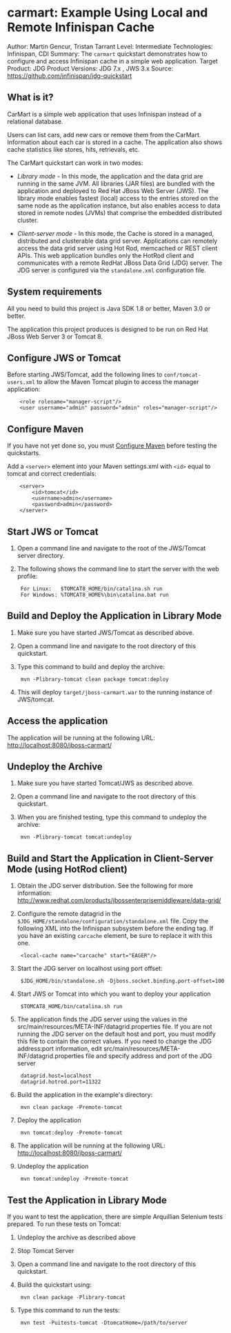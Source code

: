 carmart: Example Using Local and Remote Infinispan Cache 
===================================
Author: Martin Gencur, Tristan Tarrant
Level: Intermediate
Technologies: Infinispan, CDI
Summary: The `carmart` quickstart demonstrates how to configure and access Infinispan cache in a simple web application.
Target Product: JDG
Product Versions: JDG 7.x , JWS 3.x
Source: <https://github.com/infinispan/jdg-quickstart>

What is it?
-----------

CarMart is a simple web application that uses Infinispan instead of a relational database.

Users can list cars, add new cars or remove them from the CarMart. Information about each car is stored in a cache. The application also shows cache statistics like stores, hits, retrievals, etc.
 
The CarMart quickstart can work in two modes: 

* _Library mode_  - In this mode, the application and the data grid are running in the same JVM. All libraries (JAR files) are bundled with the application and deployed to Red Hat JBoss Web Server (JWS). The library mode enables fastest (local) access to the entries stored on the same node as the application instance, but also enables access to data stored in remote nodes (JVMs) that comprise the embedded distributed cluster.

* _Client-server mode_ - In this mode, the Cache is stored in a managed, distributed and clusterable data grid server.  Applications can remotely access the data grid server using Hot Rod, memcached or REST client APIs. This web application bundles only the HotRod client and communicates with a remote RedHat JBoss Data Grid (JDG) server. The JDG server is configured via the `standalone.xml` configuration file.


System requirements
-------------------

All you need to build this project is Java SDK 1.8 or better, Maven 3.0 or better.

The application this project produces is designed to be run on Red Hat JBoss Web Server 3 or Tomcat 8. 

 
Configure JWS or Tomcat
-----------------------

Before starting JWS/Tomcat, add the following lines to `conf/tomcat-users.xml` to allow the Maven Tomcat plugin to access the manager application:

        <role rolename="manager-script"/>
        <user username="admin" password="admin" roles="manager-script"/>
        
Configure Maven
---------------

If you have not yet done so, you must [Configure Maven](https://github.com/jboss-developer/jboss-developer-shared-resources/blob/master/guides/CONFIGURE_MAVEN.md#configure-maven-to-build-and-deploy-the-quickstarts) before testing the quickstarts.


Add a `<server>` element into your Maven settings.xml with `<id>` equal to tomcat and correct credentials:

        <server>
            <id>tomcat</id>
            <username>admin</username>
            <password>admin</password>
        </server>

        
Start JWS or Tomcat
-------------------

1. Open a command line and navigate to the root of the JWS/Tomcat server directory.
2. The following shows the command line to start the server with the web profile:

        For Linux:   $TOMCAT8_HOME/bin/catalina.sh run
        For Windows: %TOMCAT8_HOME%\bin\catalina.bat run


Build and Deploy the Application in Library Mode
-----------------------------------------------

1. Make sure you have started JWS/Tomcat as described above.
2. Open a command line and navigate to the root directory of this quickstart.
3. Type this command to build and deploy the archive:

        mvn -Plibrary-tomcat clean package tomcat:deploy
        
4. This will deploy `target/jboss-carmart.war` to the running instance of JWS/tomcat.


Access the application
---------------------

The application will be running at the following URL: <http://localhost:8080/jboss-carmart/>


Undeploy the Archive
--------------------

1. Make sure you have started Tomcat/JWS as described above.
2. Open a command line and navigate to the root directory of this quickstart.
3. When you are finished testing, type this command to undeploy the archive:

        mvn -Plibrary-tomcat tomcat:undeploy


Build and Start the Application in Client-Server Mode (using HotRod client)
---------------------------------------------------------------------------

1. Obtain the JDG server distribution. See the following for more information: <http://www.redhat.com/products/jbossenterprisemiddleware/data-grid/>

2. Configure the remote datagrid in the `$JDG_HOME/standalone/configuration/standalone.xml` file. Copy the following XML into the Infinispan subsystem before the ending </cache-container> tag. If you have an existing `carcache` element, be sure to replace it with this one.
       
        <local-cache name="carcache" start="EAGER"/>
   
3. Start the JDG server on localhost using port offset: 
    
        $JDG_HOME/bin/standalone.sh -Djboss.socket.binding.port-offset=100

4. Start JWS or Tomcat into which you want to deploy your application

        $TOMCAT8_HOME/bin/catalina.sh run

5. The application finds the JDG server using the values in the src/main/resources/META-INF/datagrid.properties file. If you are not running the JDG server on the default host and port, you must modify this file to contain the correct values. If you need to change the JDG address:port information, edit src/main/resources/META-INF/datagrid.properties file and specify address and port of the JDG server

        datagrid.host=localhost
        datagrid.hotrod.port=11322

6. Build the application in the example's directory:

        mvn clean package -Premote-tomcat

7. Deploy the application

        mvn tomcat:deploy -Premote-tomcat

8. The application will be running at the following URL: <http://localhost:8080/jboss-carmart/>

9. Undeploy the application

        mvn tomcat:undeploy -Premote-tomcat


Test the Application in Library Mode   
------------------------------------

If you want to test the application, there are simple Arquillian Selenium tests prepared.
To run these tests on Tomcat:

1. Undeploy the archive as described above
2. Stop Tomcat Server
3. Open a command line and navigate to the root directory of this quickstart.
4. Build the quickstart using:

        mvn clean package -Plibrary-tomcat

5. Type this command to run the tests:

        mvn test -Puitests-tomcat -DtomcatHome=/path/to/server
